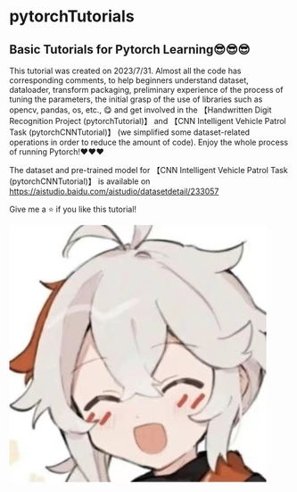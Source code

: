 # pytorchTutorials
## Basic Tutorials for Pytorch Learning😎😎😎

This tutorial was created on 2023/7/31. Almost all the code has corresponding comments, to help beginners understand dataset, dataloader, transform packaging, preliminary experience of the process of tuning the parameters, the initial grasp of the use of libraries such as opencv, pandas, os, etc., 😋 and get involved in the 【Handwritten Digit Recognition Project (pytorchTutorial)】 and 【CNN Intelligent Vehicle Patrol Task (pytorchCNNTutorial)】 (we simplified some dataset-related operations in order to reduce the amount of code). Enjoy the whole process of running Pytorch!❤️❤️❤️

The dataset and pre-trained model for 【CNN Intelligent Vehicle Patrol Task (pytorchCNNTutorial)】 is available on https://aistudio.baidu.com/aistudio/datasetdetail/233057

Give me a ⭐ if you like this tutorial!

![img](https://github.com/diaoquesang/pytorchTutorials/blob/main/dqs.jpg)

